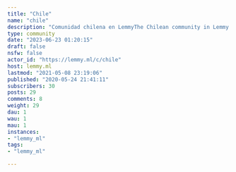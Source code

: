```yaml
---
title: "Chile" 
name: "chile"
description: "Comunidad chilena en LemmyThe Chilean community in Lemmy."
type: community
date: "2023-06-23 01:20:15"
draft: false
nsfw: false
actor_id: "https://lemmy.ml/c/chile"
host: lemmy.ml
lastmod: "2021-05-08 23:19:06"
published: "2020-05-24 21:41:11"
subscribers: 30
posts: 29
comments: 8
weight: 29
dau: 1
wau: 1
mau: 1
instances:
- "lemmy_ml"
tags: 
- "lemmy_ml"

---
```

